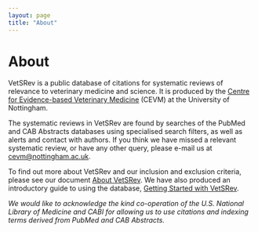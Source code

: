 ```yaml
---
layout: page
title: "About"
---
```


# About

VetSRev is a public database of citations for systematic reviews of relevance to veterinary medicine and science. It is produced by the [Centre for Evidence-based Veterinary Medicine](http://www.nottingham.ac.uk/cevm/index.aspx) (CEVM) at the University of Nottingham.

The systematic reviews in VetSRev are found by searches of the PubMed and CAB Abstracts databases using specialised search filters, as well as alerts and contact with authors. If you think we have missed a relevant systematic review, or have any other query, please e-mail us at [cevm@nottingham.ac.uk](mailto:cevm@nottingham.ac.uk).

To find out more about VetSRev and our inclusion and exclusion criteria, please see our document [About VetSRev](/About-VetSRev.pdf). We have also produced an introductory guide to using the database, [Getting Started with VetSRev](#).

_We would like to acknowledge the kind co-operation of the U.S. National Library of Medicine and CABI  for allowing us to use citations and indexing terms derived from PubMed and CAB Abstracts._
